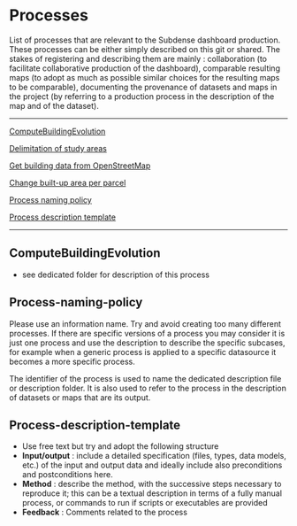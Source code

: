 # Processes

List of processes that are relevant to the Subdense dashboard production. These processes can be either simply described on this git or shared. The stakes of registering and describing them are mainly : collaboration (to facilitate collaborative production of the dashboard), comparable resulting maps (to adopt as much as possible similar choices for the resulting maps to be comparable), documenting the provenance of datasets and maps in the project (by referring to a production process in the description of the map and of the dataset). 


*******
 [ComputeBuildingEvolution](./ComputeBuildingEvolution)
 
 [Delimitation of study areas](./DemliminateStudyArea)
 
 [Get building data from OpenStreetMap](./GetOpenStreetMapBuildingData)
 
 [Change built-up area per parcel](./Change_builtup_area)

 [Process naming policy](#Process-naming-policy)
 
 [Process description template](#Dataset-description-template)
*******

## ComputeBuildingEvolution
* see dedicated folder for description of this process

## Process-naming-policy
Please use an information name. Try and avoid creating too many different processes. If there are specific versions of a process you may consider it is just one process and use the description to describe the specific subcases, for example when a generic process is applied to a specific datasource it becomes a more specific process. 
    
The identifier of the process is used to name the dedicated description file or description folder. It is also used to refer to the process in the description of datasets or maps that are its output. 
    
## Process-description-template
* Use free text but try and adopt the following structure
* **Input/output** : include a detailed specification (files, types, data models, etc.) of the input and output data and ideally include also preconditions and postconditions here. 
* **Method** : describe the method, with the successive steps necessary to reproduce it; this can be a textual description in terms of a fully manual process, or commands to run if scripts or executables are provided
* **Feedback** : Comments related to the process
